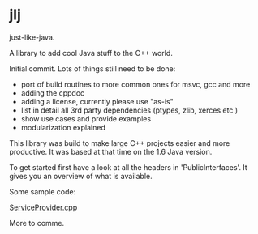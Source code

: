 jlj
===

just-like-java. 

A library to add cool Java stuff to the C++ world.


Initial commit. Lots of things still need to be done:

- port of build routines to more common ones for msvc, gcc and more
- adding the cppdoc
- adding a license, currently please use "as-is"
- list in detail all 3rd party dependencies (ptypes, zlib, xerces etc.) 
- show use cases and provide examples
- modularization explained

This library was build to make large C++ projects easier and more productive. It was based at that time on the 1.6 Java version. 

To get started first have a look at all the headers in 'PublicInterfaces'. It gives you an overview of what is available.

Some sample code:

[ServiceProvider.cpp](https://gist.github.com/weltermann17/9038e664e7f760e70188#file-serviceprovider-cpp)

More to comme.
